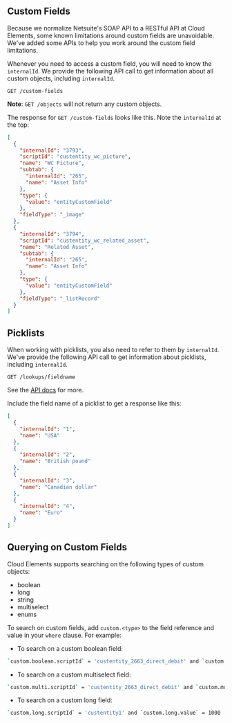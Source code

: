 ## Custom Fields

Because we normalize Netsuite's SOAP API to a RESTful API at Cloud Elements, some known limitations around custom fields are unavoidable. We've added some APIs to help you work around the custom field limitations.

Whenever you need to access a custom field, you will need to know the `internalId`. We provide the following API call to get information about all custom objects, including `internalId`.

    GET /custom-fields

__Note__: `GET /objects` will not return any custom objects.

The response for `GET /custom-fields` looks like this. Note the `internalId` at the top:

```json
[
  {
    "internalId": "3793",
    "scriptId": "custentity_wc_picture",
    "name": "WC Picture",
    "subtab": {
      "internalId": "265",
      "name": "Asset Info"
    },
    "type": {
      "value": "entityCustomField"
    },
    "fieldType": "_image"
  },
  {
    "internalId": "3794",
    "scriptId": "custentity_wc_related_asset",
    "name": "Related Asset",
    "subtab": {
      "internalId": "265",
      "name": "Asset Info"
    },
    "type": {
      "value": "entityCustomField"
    },
    "fieldType": "_listRecord"
  }
]
```

## Picklists

When working with picklists, you also need to refer to them by `internalId`. We've provide the following API call to get information about picklists, including `internalId`.

    GET /lookups/fieldname

See the [API docs](api-documentation.html) for more.

Include the field name of a picklist to get a response like this:

```json
[
  {
    "internalId": "1",
    "name": "USA"
  },
  {
    "internalId": "2",
    "name": "British pound"
  },
  {
    "internalId": "3",
    "name": "Canadian dollar"
  },
  {
    "internalId": "4",
    "name": "Euro"
  }
]
```

## Querying on Custom Fields

Cloud Elements supports searching on the following types of custom objects:

  * boolean
  * long
  * string
  * multiselect
  * enums

To search on custom fields, add `custom.<type>` to the field reference and value in your `where` clause. For example:

 * To search on a custom boolean field:

```bash
`custom.boolean.scriptId` = 'custentity_2663_direct_debit' and `custom.boolean.value` = 'false'
```

* To search on a custom multiselect field:

```bash
`custom.multi.scriptId` = 'custentity_2663_direct_debit' and `custom.multi.value.internalId` = 1
```

* To search on a custom long field:

```bash
`custom.long.scriptId` = 'custentity1' and `custom.long.value` = 1000
```
